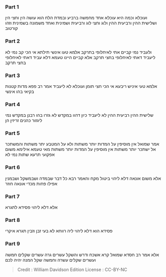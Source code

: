 
### Part 1
ועוכלא וכמה היא עוכלא אחד מחמשה ברביע ובמדת הלח הוא עושה הין וחצי הין ושלישית ההין ורביעית ההין ולוג וחצי לוג ורביעית ושמינית ואחד משמונה בשמינית וזהו קורטוב

### Part 2
ולעביד נמי קביים אתי לאיחלופי בתרקב אלמא טעו אינשי תילתא אי הכי קב נמי לא ליעביד דאתי לאיחלופי בחצי תרקב אלא קביים היינו טעמא דלא עביד דאתי לאיחלופי בחצי תרקב

### Part 3
אלמא טעי איניש ריבעא אי הכי חצי תומן ועוכלא לא ליעביד אמר רב פפא מדות קטנות בקיאי בהו אינשי

### Part 4
שלישית ההין רביעית ההין לא ליעביד כיון דהוו במקדש לא גזרו בהו רבנן במקדש נמי ליגזור כהנים זריזין הן

### Part 5
אמר שמואל אין מוסיפין על המדות יותר משתות ולא על המטבע יתר משתות והמשתכר אל ישתכר יותר משתות אין מוסיפין על המדות יותר משתות מאי טעמא אילימא משום אפקועי תרעא שתות נמי לא

### Part 6
אלא משום אונאה דלא ליהוי ביטול מקח והאמר רבא כל דבר שבמדה ושבמשקל ושבמנין אפילו פחות מכדי אונאה חוזר

### Part 7
אלא דלא ליהוי פסידא לתגרא

### Part 8
פסידא הוא דלא ליהוי ליה רווחא לא בעי זבן וזבין תגרא איקרי

### Part 9
אלא אמר רב חסדא שמואל קרא אשכח ודרש והשקל עשרים גרה עשרים שקלים חמשה ועשרים שקלים עשרה וחמשה שקל המנה יהיה לכם

>Credit : William Davidson Edition
>License : CC-BY-NC